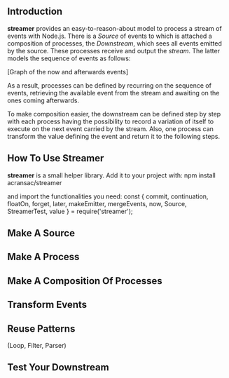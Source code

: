 Introduction
------------
**streamer** provides an easy-to-reason-about model to process a stream of events with Node.js. There is a _Source_ of events to which is attached a composition of processes, the _Downstream_, which sees all events emitted by the source. These processes receive and output the _stream_. The latter models the sequence of events as follows:

[Graph of the now and afterwards events]

As a result, processes can be defined by recurring on the sequence of events, retrieving the available event from the stream and awaiting on the ones coming afterwards.

To make composition easier, the downstream can be defined step by step with each process having the possibility to record a variation of itself to execute on the next event carried by the stream. Also, one process can transform the value defining the event and return it to the following steps.

How To Use Streamer
-------------------
**streamer** is a small helper library. Add it to your project with:
    npm install acransac/streamer

and import the functionalities you need:
    const { commit, continuation, floatOn, forget, later, makeEmitter, mergeEvents, now, Source, StreamerTest, value } = require('streamer');

## Make A Source
## Make A Process
## Make A Composition Of Processes
## Transform Events
## Reuse Patterns
(Loop, Filter, Parser)
## Test Your Downstream
